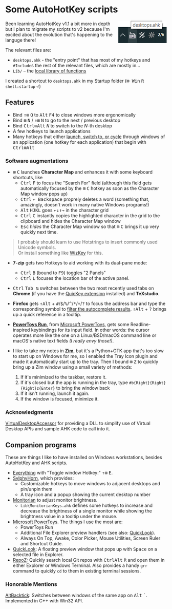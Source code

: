 # Some AutoHotKey scripts

<a href="https://github.com/TOMAZ-DIONISIO/ICONS">
  <img
    align="right"
    src="Icons/tray_screenshot.png"
    alt="Screenshot showcasing the tray icon" ></img>
</a>

Been learning AutoHotKey v1.1 a bit more in depth but I plan to migrate my scripts
to v2 because I'm excited about the evolution that's happening to the languge
there!

The relevant files are:

- `desktops.ahk` - the "entry point" that has most of my hotkeys and `#Include`s
  the rest of the relevant files, which are mostly in...
- `Lib/` – the [local library of functions](https://www.autohotkey.com/docs/Functions.htm#lib)

I created a shortcut to `desktops.ahk` in my Startup folder
(<kbd>⊞ Win</kbd> <kbd>R</kbd> `shell:startup` <kbd>&#x23ce;</kbd>)

## Features

- Bind <kbd>&#x21d1;</kbd><kbd>&#x229e;</kbd> <kbd>Q</kbd>
  to <kbd>Alt</kbd> <kbd>F4</kbd> to close windows more ergonomically
- Bind <kbd>&#x229e;</kbd> <kbd>N</kbd> / <kbd>&#x21d1;</kbd><kbd>&#x229e;</kbd> <kbd>N</kbd>
  to go to the next / previous desktop
- Bind <kbd>Ctrl</kbd><kbd>&#x229e;</kbd><kbd>Alt</kbd> <kbd><i>N</i></kbd>
  to switch to the <i>N</i>-th desktop
- A few hotkeys to launch applications
- Many hotkeys that either [launch, switch to, or cycle](Lib/CycleOrLaunch.ahk)
  through windows of an application (one hotkey for each application)
  that begin with <kbd>Ctrl</kbd><kbd>&#x229e;</kbd><kbd>Alt</kbd>

### Software augmentations

- <kbd>&#x229e;</kbd> <kbd>C</kbd> launches **Character Map** and enhances it
  with some keyboard shortcuts, like
  - <kbd>Ctrl</kbd> <kbd>F</kbd> to focus the "Search For" field
    (although this field gets automatically focused by the
    <kbd>&#x229e;</kbd> <kbd>C</kbd> hotkey as soon as the Character Map
    window pops up)
  - <kbd>Ctrl</kbd> <kbd>&larr; Backspace</kbd> proprely deletes a word
    (something that, amazingly, doesn't work in many native Windows programs!)
  - <kbd>Alt</kbd> <kbd>H</kbd><kbd>J</kbd><kbd>K</kbd><kbd>L</kbd> goes
    <kbd>&larr;</kbd><kbd>&darr;</kbd><kbd>&uarr;</kbd><kbd>&rarr;</kbd>
    in the character grid
  - <kbd>Ctrl</kbd> <kbd>C</kbd> instantly copies the highlighted character in
    the grid to the clipboard and hides the Character Map window
  - <kbd>Esc</kbd> _hides_ the Character Map window so that
    <kbd>&#x229e;</kbd> <kbd>C</kbd> brings it up very quickly next time.

> I probably should learn to use Hotstrings to insert commonly used Unicode
> symbols.  
> Or install something like [WizKey](https://antibody-software.com/wizkey/)
> for this.

- **7-zip** gets two Hotkeys to aid working with its dual-pane mode:

  - <kbd>Ctrl</kbd> <kbd>B</kbd> (bound to <kbd>F9</kbd>) toggles "2 Panels"
  - <kbd>Ctrl</kbd> <kbd>L</kbd> focuses the location bar of the active panel.

- <kbd>Ctrl</kbd> <kbd>Tab ↹</kbd> switches between the two most recently used
  tabs on **Chrome** (if you have the
  [QuicKey extension](https://chrome.google.com/webstore/detail/quickey-%E2%80%93-the-quick-tab-s/ldlghkoiihaelfnggonhjnfiabmaficg)
  installed) and **TeXstudio**.

- **Firefox** gets <kbd>&#x21d1;</kbd><kbd>Alt</kbd> +
  <kbd>#</kbd>/<kbd>$</kbd>/<kbd>%</kbd>/<kbd>^</kbd>/<kbd>\*</kbd>/<kbd>+</kbd>/<kbd>?</kbd>
  to focus the address bar and type the corresponding symbol to
  [filter the autocomplete results](https://support.mozilla.org/en-US/kb/address-bar-autocomplete-firefox#w_changing-results-on-the-fly).
  <kbd>&#x21d1;</kbd><kbd>Alt</kbd> + <kbd>?</kbd>
  brings up a quick reference in a tooltip.

- **[PowerToys Run](https://learn.microsoft.com/en-us/windows/powertoys/run)**,
  from [Microsoft PowerToys](https://learn.microsoft.com/en-us/windows/powertoys/),
  gets some Readline-inspired keybindings for its input field.
  In other words: the cursor operates more like the one on a Linux/BSD/macOS
  command line or macOS's native text fields _(I really envy those!)_.

- I like to take my notes in **[Zim](https://zim-wiki.org/)**,
  but it's a Python+GTK app that's too slow to start up on Windows for me,
  so I enabled the Tray Icon plugin and made it automatically start up to the
  tray.
  Then I bound <kbd>&#x229e;</kbd> <kbd>Z</kbd> to quickly bring up a Zim window
  using a small variety of methods:
  1. If it's minimized to the taskbar, restore it.
  2. If it's closed but the app is running in the tray,
     type `#b{Right}{Right}{Right}z{Enter}` to bring the window back
  3. If it isn't running, launch it again.
  4. If the window is focused, minimize it.

### Acknowledgments

[VirtualDesktopAccessor](https://github.com/Ciantic/VirtualDesktopAccessor)
for providing a DLL to simplify use of Virtual Desktop APIs and sample AHK code
to call into it.

## Companion programs

These are things I like to have installed on Windows workstations,
besides AutoHotKey and AHK scripts.

- [Everything](https://www.voidtools.com/) with "Toggle window Hotkey:"
  <kbd>&#x21d1;</kbd><kbd>&#x229e;</kbd> <kbd>E</kbd>.
- [SylphyHorn](https://github.com/Grabacr07/SylphyHorn), which provides:
  - Customizable hotkeys to move windows to adjacent desktops and pin/unpin them
  - A tray icon and a popup showing the current desktop number
- [Monitorian](https://github.com/emoacht/Monitorian) to adjust monitor
  brightness.
  - `Lib\MonitorianKeys.ahk` defines some hotkeys to increase and decrease
    the brightness of a single monitor while showing the brightness value in a
    tooltip under the mouse.
- [Microsoft PowerToys](https://learn.microsoft.com/en-us/windows/powertoys/).
  The things I use the most are:
  - PowerToys Run
  - Additional File Explorer preview handlers (see also: [QuickLook](https://github.com/QL-Win/QuickLook)).
  - Always On Top,
    Awake,
    Color Picker,
    Mouse Utilities,
    Screen Ruler
    and Shortcut Guide.
- [QuickLook](https://github.com/QL-Win/QuickLook): A floating preview window
  that pops up with <kbd>Space</kbd> on a selected file in Explorer.
- [RepoZ](https://github.com/awaescher/RepoZ): Quickly search local Git repos
  with <kbd>Ctrl</kbd><kbd>Alt</kbd> <kbd>R</kbd>
  and open them in either Explorer or Windows Terminal. Also provides a handy
  `grr` command to quickly `cd` to them in existing terminal sessions.

### Honorable Mentions

[AltBacktick](https://github.com/akiver/AltBacktick): Switches between windows
of the same app on <kbd>Alt</kbd> <kbd>`</kbd>.
Implemented in C++ with Win32 API.

<!--
<kbd>Tab ↹</kbd>
<kbd>&#x21d1; Shift</kbd>
<kbd>Ctrl</kbd>
<kbd>&#x229e; Win</kbd>
<kbd>Alt</kbd>
-->
